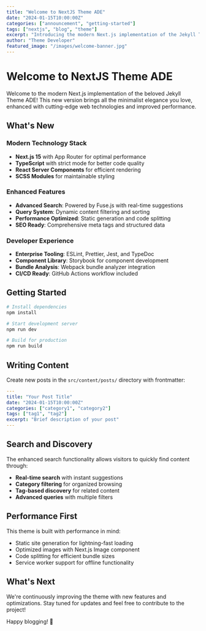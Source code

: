 ```yaml
---
title: "Welcome to NextJS Theme ADE"
date: "2024-01-15T10:00:00Z"
categories: ["announcement", "getting-started"]
tags: ["nextjs", "blog", "theme"]
excerpt: "Introducing the modern Next.js implementation of the Jekyll Theme ADE with enhanced features and performance."
author: "Theme Developer"
featured_image: "/images/welcome-banner.jpg"
---
```


# Welcome to NextJS Theme ADE

Welcome to the modern Next.js implementation of the beloved Jekyll Theme ADE! This new version brings all the minimalist elegance you love, enhanced with cutting-edge web technologies and improved performance.

## What's New

### Modern Technology Stack

- **Next.js 15** with App Router for optimal performance
- **TypeScript** with strict mode for better code quality
- **React Server Components** for efficient rendering
- **SCSS Modules** for maintainable styling

### Enhanced Features

- **Advanced Search**: Powered by Fuse.js with real-time suggestions
- **Query System**: Dynamic content filtering and sorting
- **Performance Optimized**: Static generation and code splitting
- **SEO Ready**: Comprehensive meta tags and structured data

### Developer Experience

- **Enterprise Tooling**: ESLint, Prettier, Jest, and TypeDoc
- **Component Library**: Storybook for component development
- **Bundle Analysis**: Webpack bundle analyzer integration
- **CI/CD Ready**: GitHub Actions workflow included

## Getting Started

```bash
# Install dependencies
npm install

# Start development server
npm run dev

# Build for production
npm run build
```

## Writing Content

Create new posts in the `src/content/posts/` directory with frontmatter:

```yaml
---
title: "Your Post Title"
date: "2024-01-15T10:00:00Z"
categories: ["category1", "category2"]
tags: ["tag1", "tag2"]
excerpt: "Brief description of your post"
---
```

## Search and Discovery

The enhanced search functionality allows visitors to quickly find content through:

- **Real-time search** with instant suggestions
- **Category filtering** for organized browsing
- **Tag-based discovery** for related content
- **Advanced queries** with multiple filters

## Performance First

This theme is built with performance in mind:

- Static site generation for lightning-fast loading
- Optimized images with Next.js Image component
- Code splitting for efficient bundle sizes
- Service worker support for offline functionality

## What's Next

We're continuously improving the theme with new features and optimizations. Stay tuned for updates and feel free to contribute to the project!

Happy blogging! 🚀